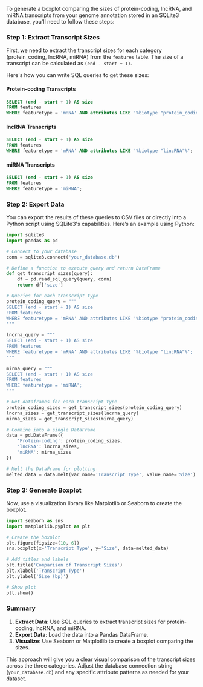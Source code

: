To generate a boxplot comparing the sizes of protein-coding, lncRNA, and miRNA transcripts from your genome annotation stored in an SQLite3 database, you'll need to follow these steps:

### Step 1: Extract Transcript Sizes

First, we need to extract the transcript sizes for each category (protein_coding, lncRNA, miRNA) from the `features` table. The size of a transcript can be calculated as `(end - start + 1)`.

Here's how you can write SQL queries to get these sizes:

#### Protein-coding Transcripts
```sql
SELECT (end - start + 1) AS size
FROM features
WHERE featuretype = 'mRNA' AND attributes LIKE '%biotype "protein_coding"%';
```

#### lncRNA Transcripts
```sql
SELECT (end - start + 1) AS size
FROM features
WHERE featuretype = 'mRNA' AND attributes LIKE '%biotype "lincRNA"%';
```

#### miRNA Transcripts
```sql
SELECT (end - start + 1) AS size
FROM features
WHERE featuretype = 'miRNA';
```

### Step 2: Export Data

You can export the results of these queries to CSV files or directly into a Python script using SQLite3's capabilities. Here’s an example using Python:

```python
import sqlite3
import pandas as pd

# Connect to your database
conn = sqlite3.connect('your_database.db')

# Define a function to execute query and return DataFrame
def get_transcript_sizes(query):
    df = pd.read_sql_query(query, conn)
    return df['size']

# Queries for each transcript type
protein_coding_query = """
SELECT (end - start + 1) AS size
FROM features
WHERE featuretype = 'mRNA' AND attributes LIKE '%biotype "protein_coding"%';
"""

lncrna_query = """
SELECT (end - start + 1) AS size
FROM features
WHERE featuretype = 'mRNA' AND attributes LIKE '%biotype "lincRNA"%';
"""

mirna_query = """
SELECT (end - start + 1) AS size
FROM features
WHERE featuretype = 'miRNA';
"""

# Get dataframes for each transcript type
protein_coding_sizes = get_transcript_sizes(protein_coding_query)
lncrna_sizes = get_transcript_sizes(lncrna_query)
mirna_sizes = get_transcript_sizes(mirna_query)

# Combine into a single DataFrame
data = pd.DataFrame({
    'Protein-coding': protein_coding_sizes,
    'lncRNA': lncrna_sizes,
    'miRNA': mirna_sizes
})

# Melt the DataFrame for plotting
melted_data = data.melt(var_name='Transcript Type', value_name='Size')
```

### Step 3: Generate Boxplot

Now, use a visualization library like Matplotlib or Seaborn to create the boxplot.

```python
import seaborn as sns
import matplotlib.pyplot as plt

# Create the boxplot
plt.figure(figsize=(10, 6))
sns.boxplot(x='Transcript Type', y='Size', data=melted_data)

# Add titles and labels
plt.title('Comparison of Transcript Sizes')
plt.xlabel('Transcript Type')
plt.ylabel('Size (bp)')

# Show plot
plt.show()
```

### Summary

1. **Extract Data**: Use SQL queries to extract transcript sizes for protein-coding, lncRNA, and miRNA.
2. **Export Data**: Load the data into a Pandas DataFrame.
3. **Visualize**: Use Seaborn or Matplotlib to create a boxplot comparing the sizes.

This approach will give you a clear visual comparison of the transcript sizes across the three categories. Adjust the database connection string (`your_database.db`) and any specific attribute patterns as needed for your dataset.